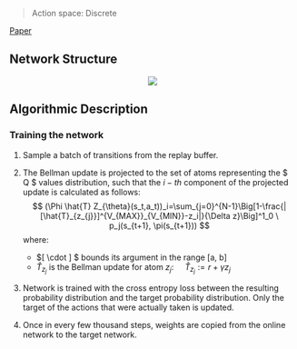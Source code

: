 > Action space: Discrete

[Paper](https://arxiv.org/abs/1707.06887)

## Network Structure

<p style="text-align: center;">

<img src="..\..\design_imgs\distributional_dqn.png">

</p>



## Algorithmic Description

### Training the network

1. Sample a batch of transitions from the replay buffer. 
2. The Bellman update is projected to the set of atoms representing the $ Q $ values distribution, such that the $i-th$ component of the projected update is calculated as follows:
   $$ (\Phi \hat{T} Z_{\theta}(s_t,a_t))_i=\sum_{j=0}^{N-1}\Big[1-\frac{|[\hat{T}_{z_{j}}]^{V_{MAX}}_{V_{MIN}}-z_i|}{\Delta z}\Big]^1_0 \ p_j(s_{t+1}, \pi(s_{t+1})) $$
   where:
   	*  $[ \cdot ] $ bounds its argument in the range [a, b]
   	*  $\hat{T}_{z_{j}}$ is the Bellman update for atom $z_j$: &nbsp; &nbsp;   $\hat{T}_{z_{j}} := r+\gamma z_j$


3. Network is trained with the cross entropy loss between the resulting probability distribution and the target probability distribution.   Only the target of the actions that were actually taken is updated. 
4. Once in every few thousand steps, weights are copied from the online network to the target network.



